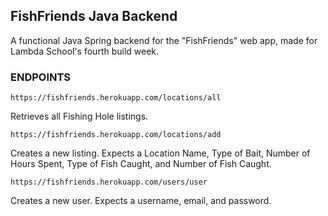 ## FishFriends Java Backend

A functional Java Spring backend for the "FishFriends" web app, made for Lambda School's fourth build week.

### ENDPOINTS

`https://fishfriends.herokuapp.com/locations/all`

Retrieves all Fishing Hole listings. 

`https://fishfriends.herokuapp.com/locations/add`

Creates a new listing. Expects a Location Name, Type of Bait, Number of Hours Spent, Type of Fish Caught, and Number of Fish Caught.

`https://fishfriends.herokuapp.com/users/user`

Creates a new user. Expects a username, email, and password.
